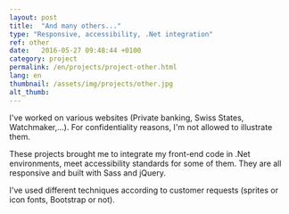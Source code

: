 ```yaml
---
layout: post
title:  "And many others..."
type: "Responsive, accessibility, .Net integration"
ref: other
date:   2016-05-27 09:48:44 +0100
category: project
permalink: /en/projects/project-other.html
lang: en
thumbnail: /assets/img/projects/other.jpg
alt_thumb: 
---
```



I've worked on various websites (Private banking, Swiss States, Watchmaker,...). For confidentiality reasons, I'm not allowed to illustrate them.

These projects brought me to integrate my front-end code in .Net environments, meet accessibility standards for some of them. They are all responsive and built with Sass and jQuery.

I've used different techniques according to customer requests (sprites or icon fonts, Bootstrap or not).

